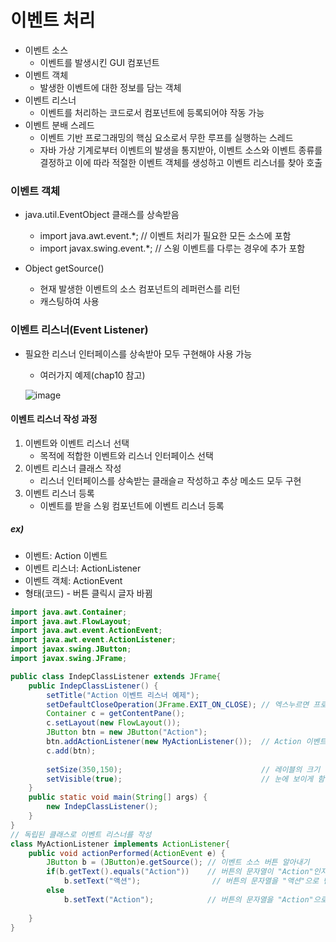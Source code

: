 # 이벤트 처리

* 이벤트 소스
  * 이벤트를 발생시킨 GUI 컴포넌트
* 이벤트 객체
  * 발생한 이벤트에 대한 정보를 담는 객체
* 이벤트 리스너
  * 이벤트를 처리하는 코드로서 컴포넌트에 등록되어야 작동 가능
* 이벤트 분배 스레드
  * 이벤트 기반 프로그래밍의 핵심 요소로서 무한 루프를 실행하는 스레드
  * 자바 가상 기계로부터 이벤트의 발생을 통지받아, 이벤트 소스와 이벤트 종류를 결정하고 이에 따라 적절한 이벤트 객체를 생성하고 이벤트 리스너를 찾아 호출

### 이벤트 객체

* java.util.EventObject 클래스를 상속받음
  * import java.awt.event.*;	// 이벤트 처리가 필요한 모든 소스에 포함
  * import javax.swing.event.*;  // 스윙 이벤트를 다루는 경우에 추가 포함

* Object getSource()
  * 현재 발생한 이벤트의 소스 컴포넌트의 레퍼런스를 리턴
  * 캐스팅하여 사용

### 이벤트 리스너(Event Listener)

* 필요한 리스너 인터페이스를 상속받아 모두 구현해야 사용 가능

  * 여러가지 예제(chap10 참고)

  ![image](https://user-images.githubusercontent.com/75933619/132790244-49a11b32-c259-4e3a-9cb7-287b78a4fe75.png)

#### 이벤트 리스너 작성 과정

1. 이벤트와 이벤트 리스너 선택
   * 목적에 적합한 이벤트와 리스너 인터페이스 선택
2. 이벤트 리스너 클래스 작성
   * 리스너 인터페이스를 상속받는 클래슬ㄹ 작성하고 추상 메소드 모두 구현
3. 이벤트 리스너 등록
   * 이벤트를 받을 스윙 컴포넌트에 이벤트 리스너 등록

##### ex) 

* 이벤트: Action 이벤트
* 이벤트 리스너: ActionListener
* 이벤트 객체: ActionEvent
* 형태(코드) - 버튼 클릭시 글자 바뀜

```java
import java.awt.Container;
import java.awt.FlowLayout;
import java.awt.event.ActionEvent;
import java.awt.event.ActionListener;
import javax.swing.JButton;
import javax.swing.JFrame;

public class IndepClassListener extends JFrame{
	public IndepClassListener() {
		setTitle("Action 이벤트 리스너 예제");
		setDefaultCloseOperation(JFrame.EXIT_ON_CLOSE);	// 엑스누르면 프로그램 종료
		Container c = getContentPane();
		c.setLayout(new FlowLayout());
		JButton btn = new JButton("Action");
		btn.addActionListener(new MyActionListener());	// Action 이벤트 리스너 달기
		c.add(btn);
		
		setSize(350,150);								// 레이블의 크기
		setVisible(true);								// 눈에 보이게 함
	}
	public static void main(String[] args) {
		new IndepClassListener();
	}
}
// 독립된 클래스로 이벤트 리스너를 작성
class MyActionListener implements ActionListener{
	public void actionPerformed(ActionEvent e) {
		JButton b = (JButton)e.getSource();	// 이벤트 소스 버튼 알아내기
		if(b.getText().equals("Action"))	// 버튼의 문자열이 "Action"인지 비교
			b.setText("액션");				// 버튼의 문자열을 "액션"으로 변경
		else
			b.setText("Action");			// 버튼의 문자열을 "Action"으로 변경
		
	}
}
```